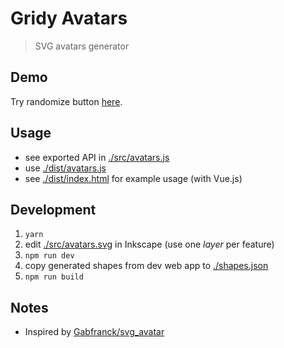 # Gridy Avatars

> SVG avatars generator

## Demo

Try randomize button [here](https://darosh.github.io/gridy-avatars/dist/).

## Usage

* see exported API in [./src/avatars.js](./src/avatars.js)
* use [./dist/avatars.js](./dist/avatars.js)
* see [./dist/index.html](./dist/index.html) for example usage (with Vue.js)

## Development

1. `yarn`
2. edit [./src/avatars.svg](./src/avatars.svg) in Inkscape (use one _layer_ per feature)
3. `npm run dev`
4. copy generated shapes from dev web app to [./shapes.json](./shapes.json)
5. `npm run build`

## Notes

* Inspired by [Gabfranck/svg_avatar](https://github.com/Gabfranck/svg_avatar)
